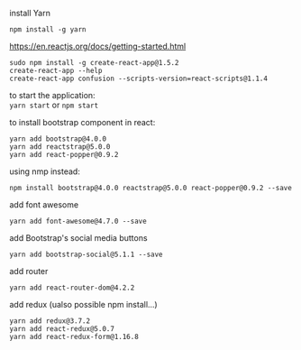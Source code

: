 install Yarn<br>
```
npm install -g yarn
```
https://en.reactjs.org/docs/getting-started.html
```
sudo npm install -g create-react-app@1.5.2
create-react-app --help
create-react-app confusion --scripts-version=react-scripts@1.1.4
```
to start the application:<br>
```yarn start``` or ```npm start```

to install bootstrap component in react:<br>
```
yarn add bootstrap@4.0.0
yarn add reactstrap@5.0.0
yarn add react-popper@0.9.2
```
using nmp instead:<br>
```
npm install bootstrap@4.0.0 reactstrap@5.0.0 react-popper@0.9.2 --save
```
add font awesome<br>
```
yarn add font-awesome@4.7.0 --save
```
add Bootstrap's social media buttons
```
yarn add bootstrap-social@5.1.1 --save
```
add router
```
yarn add react-router-dom@4.2.2
```
add redux (ualso possible npm install...)
```
yarn add redux@3.7.2
yarn add react-redux@5.0.7
yarn add react-redux-form@1.16.8
```
